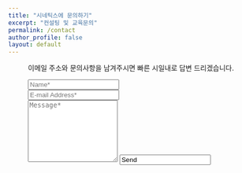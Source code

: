 ```yaml
---
title: "시네틱스에 문의하기"
excerpt: "컨설팅 및 교육문의"
permalink: /contact
author_profile: false
layout: default
---
```

<!-- lyj_문의 양식을 위한 페이지 -->


<div style="margin-left:40px; margin-right:40px;"> 
<form action="https://formspree.io/myylaadn" method="POST">    
<p class="mb-4">이메일 주소와 문의사항을 남겨주시면 빠른 시일내로 답변 드리겠습니다.</p>
<div class="form-group row">
<div class="col-md-6">
<input class="form-control" type="text" name="이름" placeholder="Name*" required>
</div>
<div class="col-md-6">
<input class="form-control" type="이메일" name="_replyto" placeholder="E-mail Address*" required>
</div>
</div>
<textarea rows="8" class="form-control mb-3" name="문의사항" placeholder="Message*" required></textarea>    
<input class="btn btn-success" type="보내기" value="Send">
</form>

</div>